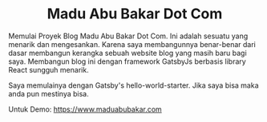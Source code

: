 <h1 align="center">
  Madu Abu Bakar Dot Com
</h1>

Memulai Proyek Blog Madu Abu Bakar Dot Com. Ini adalah sesuatu yang menarik dan mengesankan. Karena saya membangunnya benar-benar dari dasar membangun kerangka sebuah website blog yang masih baru bagi saya. Membangun blog ini dengan framework GatsbyJs berbasis library React sungguh menarik.

Saya memulainya dengan Gatsby's hello-world-starter. Jika saya bisa maka anda pun mestinya bisa.

Untuk Demo: https://www.maduabubakar.com
